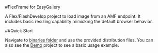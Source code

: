 #FlexFrame for EasyGallery

A Flex/FlashDevelop project to load image from an AMF endpoint. It includes basic resizing capability mimicking the default browser behavior.

##Quick Start

Navigate to [binaries folder](/bin) and use the provided distribution files. You can also see the [Demo](https://github.com/EasyGallery/Demo) project to see a basic usage example.
